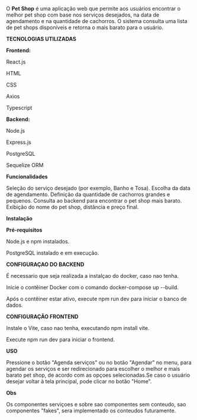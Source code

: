 O **Pet Shop** é uma aplicação web que permite aos usuários encontrar o melhor pet shop com base nos serviços desejados, 
na data de agendamento e na quantidade de cachorros. O sistema consulta uma lista de pet shops disponíveis e retorna o mais barato para o usuário.

**TECNOLOGIAS UTILIZADAS**

**Frontend:**

React.js

HTML

CSS

Axios

Typescript

**Backend:**

Node.js

Express.js

PostgreSQL

Sequelize ORM


**Funcionalidades**

Seleção do serviço desejado (por exemplo, Banho e Tosa).
Escolha da data de agendamento.
Definição da quantidade de cachorros grandes e pequenos.
Consulta ao backend para encontrar o pet shop mais barato.
Exibição do nome do pet shop, distância e preço final.

**Instalação**

**Pré-requisitos**

Node.js e npm instalados.

PostgreSQL instalado e em execução.

**CONFIGURAÇAO DO BACKEND**

É necessario que seja realizada a instalçao do docker, caso nao tenha.

Inicie o contêiner Docker com o comando docker-compose up --build.

Após o contêiner estar ativo, execute npm run dev para iniciar o banco de dados.


**CONFIGURAÇÃO FRONTEND**

Instale o Vite, caso nao tenha, executando npm install vite.

Execute npm run dev para iniciar o frontend.

**USO**

Pressione o botão "Agenda serviços" ou no botão "Agendar" no menu, para agendar os serviços e ser redirecionado para escolher o melhor e mais barato pet shop,
de acordo com as opçoes selecionadas.Se caso o usuário desejar voltar à tela principal, pode clicar no botão "Home".

**Obs**

Os componentes serviçoes e sobre sao componentes sem conteudo, sao componentes "fakes", sera implementado os conteudos futuramente.
